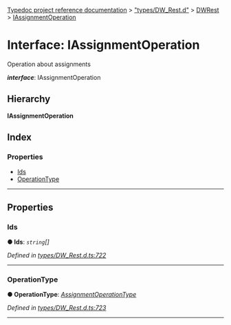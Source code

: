 [Typedoc project reference documentation](../README.md) > ["types/DW_Rest.d"](../modules/_types_dw_rest_d_.md) > [DWRest](../modules/_types_dw_rest_d_.dwrest.md) > [IAssignmentOperation](../interfaces/_types_dw_rest_d_.dwrest.iassignmentoperation.md)

# Interface: IAssignmentOperation

Operation about assignments

*__interface__*: IAssignmentOperation

## Hierarchy

**IAssignmentOperation**

## Index

### Properties

* [Ids](_types_dw_rest_d_.dwrest.iassignmentoperation.md#ids)
* [OperationType](_types_dw_rest_d_.dwrest.iassignmentoperation.md#operationtype)

---

## Properties

<a id="ids"></a>

###  Ids

**● Ids**: *`string`[]*

*Defined in [types/DW_Rest.d.ts:722](https://github.com/DocuWare/REST-Sample-TS/blob/a4697e2/src/types/DW_Rest.d.ts#L722)*

___
<a id="operationtype"></a>

###  OperationType

**● OperationType**: *[AssignmentOperationType](../enums/_types_dw_rest_d_.dwrest.assignmentoperationtype.md)*

*Defined in [types/DW_Rest.d.ts:723](https://github.com/DocuWare/REST-Sample-TS/blob/a4697e2/src/types/DW_Rest.d.ts#L723)*

___

